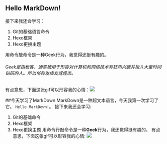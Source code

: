 ## Hello MarkDown!
接下来我还会学习：
1. Git的基础语言命令
2. Hexo框架
3. Hexo更换主题

用命令敲命令是一种Geek行为，我觉得还挺有趣的。
###### Geek是指极客，通常被用于形容对计算机和网络技术有狂热兴趣并投入大量时间钻研的人。所以俗称发烧友或怪杰。
有点意思，下面这张gif可以形容我的心情：![](https://qgt-style.oss-cn-hangzhou.aliyuncs.com/newcoursep4/g1/g1-2-2/tenor.gif)

##今天学习了MarkDown
MarkDown是一种超文本语言，今天我第一次学习了它。
```Hello MarkDown!```。
接下来我还会学习:
1. Git的基础命令
1. Hexo框架
1. Hexo更换主题
用命令行敲命令是一种**Geek**行为，我还觉得挺有趣的。
有点意思，下面这张gif可以形容我的心情:
![](https://qgt-style.oss-cn-hangzhou.aliyuncs.com/newcoursep4/g1/g1-2-2/tenor.gif)
